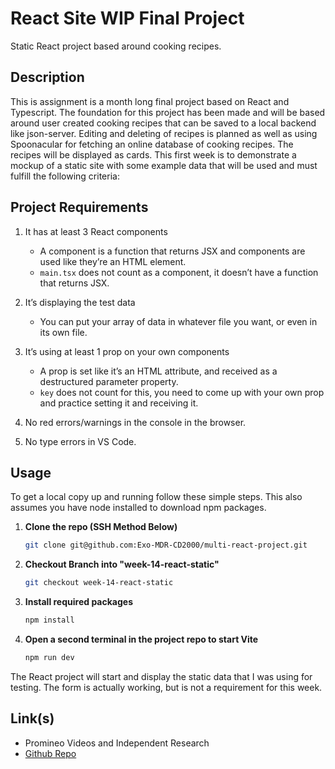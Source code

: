 # React Site WIP Final Project
Static React project based around cooking recipes.
## Description

This is assignment is a month long final project based on React and Typescript. The foundation for this project has been made and will be based around user created cooking recipes that can be saved to a local backend like json-server. Editing and deleting of recipes is planned as well as using Spoonacular for fetching an online database of cooking recipes. The recipes will be displayed as cards. This first week is to demonstrate a mockup of a static site with some example data that will be used and must fulfill the following criteria:


## Project Requirements

1. It has at least 3 React components
   - A component is a function that returns JSX and components are used like they’re an HTML element.
   - `main.tsx` does not count as a component, it doesn’t have a function that returns JSX.

2. It’s displaying the test data
   - You can put your array of data in whatever file you want, or even in its own file.

3. It’s using at least 1 prop on your own components
   - A prop is set like it’s an HTML attribute, and received as a destructured parameter property.
   - `key` does not count for this, you need to come up with your own prop and practice setting it and receiving it.

4. No red errors/warnings in the console in the browser.

5. No type errors in VS Code.

## Usage

To get a local copy up and running follow these simple steps. This also assumes you have node installed to download npm packages.

1. **Clone the repo (SSH Method Below)**
    ```sh
    git clone git@github.com:Exo-MDR-CD2000/multi-react-project.git
    ```
2. **Checkout Branch into "week-14-react-static"**
    ```sh
    git checkout week-14-react-static
    ```
3. **Install required packages**
    ```sh
    npm install
    ```
4. **Open a second terminal in the project repo to start Vite**
    ```sh
    npm run dev
    ```

The React project will start and display the static data that I was using for testing. The form is actually working, but is not a requirement for this week. 

## Link(s)

- Promineo Videos and Independent Research
- [Github Repo](https://github.com/Exo-MDR-CD2000/multi-react-project/tree/week-14-react-static)